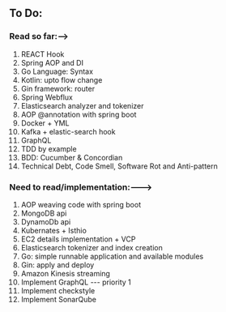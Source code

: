## To Do:
### Read so far:-->
1. REACT Hook
2. Spring AOP and DI
3. Go Language: Syntax
4. Kotlin: upto flow change
6. Gin framework: router
7. Spring Webflux
8. Elasticsearch analyzer and tokenizer
9. AOP @annotation with spring boot
1. Docker + YML
1. Kafka + elastic-search hook
1. GraphQL
1. TDD by example
1. BDD: Cucumber & Concordian
1. Technical Debt, Code Smell, Software Rot and Anti-pattern

### Need to read/implementation:--->
1. AOP weaving code with spring boot
2. MongoDB api
3. DynamoDb api
4. Kubernates + Isthio
5. EC2 details implementation + VCP
6. Elasticsearch tokenizer and index creation
7. Go: simple runnable application and available modules
8. Gin: apply and deploy
1. Amazon Kinesis streaming
2. Implement GraphQL --- priority 1
1. Implement checkstyle
1. Implement SonarQube
